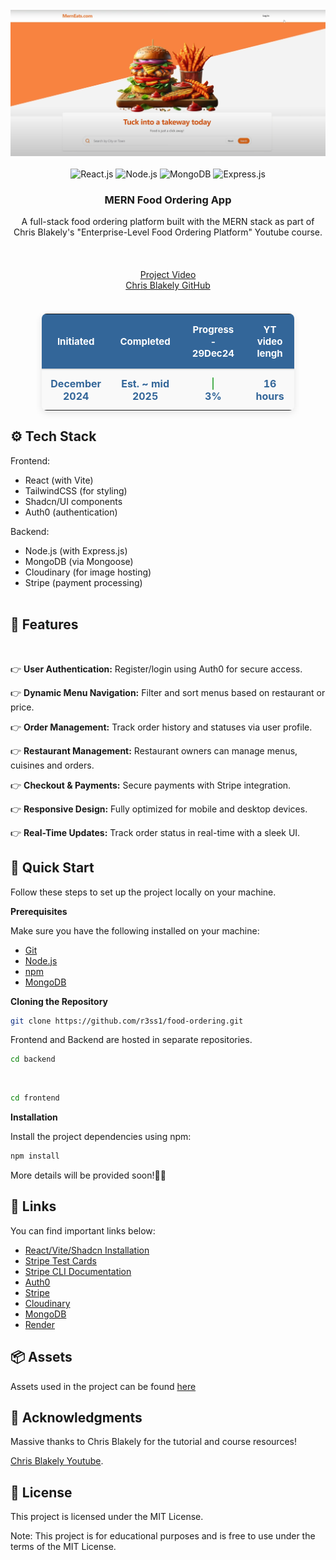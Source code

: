 <div align="center">
 <br />
  <a href="https://www.youtube.com/watch?v=ardeKHEN1j4&t=44672s&ab_channel=ChrisBlakely" target="_blank"> 
  <img src="backend/assets/mernEats.png" alt="Project Banner">
   </a>
    <br />
     <div> <br />
     <img src="https://img.shields.io/badge/-React-black?style=for-the-badge&logoColor=white&logo=react&color=61DAFB" alt="React.js" /> 
     <img src="https://img.shields.io/badge/-Node.js-black?style=for-the-badge&logoColor=white&logo=node.js&color=339933" alt="Node.js" />
      <img src="https://img.shields.io/badge/-MongoDB-black?style=for-the-badge&logoColor=white&logo=mongodb&color=47A248" alt="MongoDB" /> 
      <img src="https://img.shields.io/badge/-Express.js-black?style=for-the-badge&logoColor=white&logo=express&color=000000" alt="Express.js" /> 
      </div> 
      <h3 align="center">MERN Food Ordering App</h3>
       <div align="center"> A full-stack food ordering platform built with the MERN stack as part of Chris Blakely's "Enterprise-Level Food Ordering Platform" Youtube course.
        </div>
         </div>
        
<br>
<div align="center">
    <br><br>
    <a href="https://www.youtube.com/watch?v=ardeKHEN1j4&t=44672s&ab_channel=ChrisBlakely" target="_blank">Project Video</a>
    <br>
    <a href="https://github.com/chrisblakely01" target="_blank">Chris Blakely GitHub</a>
</div>
 <br>

 <div style="text-align: center; margin-top: 20px;">
    <table style="
        margin: 0 auto; 
        width: 80%;
        border-radius: 8px;
        border-collapse: collapse;
        box-shadow: 0 4px 12px rgba(0, 0, 0, 0.1);
        text-align: center;">
        <thead style="background-color: #336699; color: white;">
            <tr>
                <th style="padding: 15px; font-size: 15px; border-bottom: 2px solid #ddd;text-align: center;">Initiated</th>
                <th style="padding: 15px; font-size: 15px; border-bottom: 2px solid #ddd;text-align: center;">Completed</th>
                <th style="padding: 15px; font-size: 15px; border-bottom: 2px solid #ddd;text-align: center;">Progress - 29Dec24</th>
                <th style="padding: 15px; font-size: 15px; border-bottom: 2px solid #ddd;text-align: center;">YT video lengh</th>
            </tr>
        </thead>
        <tbody style="background-color: #f9f9f9;">
            <tr>
                <td style="padding: 12px; font-size: 16px; color: #336699; font-weight: bold; text-align: center;">December 2024</td>
                <td style="padding: 12px; font-size: 16px; color: #336699; font-weight: bold; text-align: center;">Est. ~ mid 2025</td>
                <td style="padding: 12px; font-size: 16px; color: #336699; font-weight: bold; text-align: center;">
                    <div style="background-color: #4caf50; width: 2px; height: 20px; border-radius: 10px; margin: 0 auto; text-align: center;"></div>
                    3%
                </td>
                <td style="padding: 12px; font-size: 16px; color: #336699; font-weight: bold; text-align: center;"> 16 hours </td>
            </tr>
        </tbody>
    </table>
</div>

## <a name="tech-stack">⚙️ Tech Stack</a>

Frontend:

- React (with Vite)
- TailwindCSS (for styling)
- Shadcn/UI components
- Auth0 (authentication)

Backend:

- Node.js (with Express.js)
- MongoDB (via Mongoose)
- Cloudinary (for image hosting)
- Stripe (payment processing)
<br><br>

## <a name="features">🔋 Features</a>
<br>

👉 **User Authentication:** Register/login using Auth0 for secure access.

👉 **Dynamic Menu Navigation:** Filter and sort menus based on restaurant or price.

👉 **Order Management:** Track order history and statuses via user profile.

👉 **Restaurant Management:** Restaurant owners can manage menus, cuisines and orders.

👉 **Checkout & Payments:**  Secure payments with Stripe integration.

👉 **Responsive Design:** Fully optimized for mobile and desktop devices.

👉 **Real-Time Updates:** Track order status in real-time with a sleek UI.

## <a name="quick-start">🤸 Quick Start</a>

Follow these steps to set up the project locally on your machine.

**Prerequisites**

Make sure you have the following installed on your machine:

- [Git](https://git-scm.com/)
- [Node.js](https://nodejs.org/en)
- [npm](https://www.npmjs.com/)
- [MongoDB](https://www.mongodb.com/)


**Cloning the Repository**

```bash
git clone https://github.com/r3ss1/food-ordering.git
```
Frontend and Backend are hosted in separate repositories. 
```bash
cd backend
```
<br>
 
```bash
cd frontend
```

**Installation**

Install the project dependencies using npm:

```bash
npm install
```

More details will be provided soon!🧑‍💻



## <a name="links">🔗 Links</a>

You can find important links below:

- <a href="https://ui.shadcn.com/docs/installation" target="_blank">React/Vite/Shadcn Installation</a>
- <a href="https://stripe.com/docs/testing#international-cards" target="_blank">Stripe Test Cards</a>
- <a href="https://stripe.com/docs/stripe-cli" target="_blank">Stripe CLI Documentation</a>
- <a href="https://auth0.com/" target="_blank">Auth0</a>
- <a href="https://stripe.com/" target="_blank">Stripe</a>
- <a href="https://cloudinary.com/" target="_blank">Cloudinary</a>
- <a href="https://mongodb.com" target="_blank">MongoDB</a>
- <a href="https://render.com" target="_blank">Render</a>

## <a name="assets">📦 Assets</a>

Assets used in the project can be
found [here](https://github.com/chrisblakely01/mern-food-ordering-app-course-resources)



## 🤝 Acknowledgments

Massive thanks to Chris Blakely for the tutorial and course resources!

 [Chris Blakely Youtube](https://www.youtube.com/@ChrisBlakely).

## 📄 License

This project is licensed under the MIT License.

Note: This project is for educational purposes and is free to use under the terms of the MIT License.

